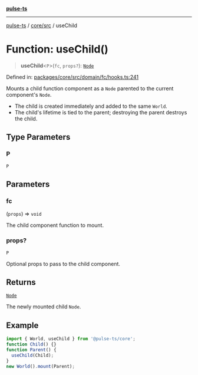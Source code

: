 [**pulse-ts**](../../../README.md)

***

[pulse-ts](../../../README.md) / [core/src](../README.md) / useChild

# Function: useChild()

> **useChild**\<`P`\>(`fc`, `props?`): [`Node`](../classes/Node.md)

Defined in: [packages/core/src/domain/fc/hooks.ts:241](https://github.com/jlehett/pulse-ts/blob/b287bc18de1bbb78a8cc43f602a646e458610bc3/packages/core/src/domain/fc/hooks.ts#L241)

Mounts a child function component as a `Node` parented to the current component's `Node`.

- The child is created immediately and added to the same `World`.
- The child's lifetime is tied to the parent; destroying the parent destroys the child.

## Type Parameters

### P

`P`

## Parameters

### fc

(`props`) => `void`

The child component function to mount.

### props?

`P`

Optional props to pass to the child component.

## Returns

[`Node`](../classes/Node.md)

The newly mounted child `Node`.

## Example

```ts
import { World, useChild } from '@pulse-ts/core';
function Child() {}
function Parent() {
  useChild(Child);
}
new World().mount(Parent);
```
